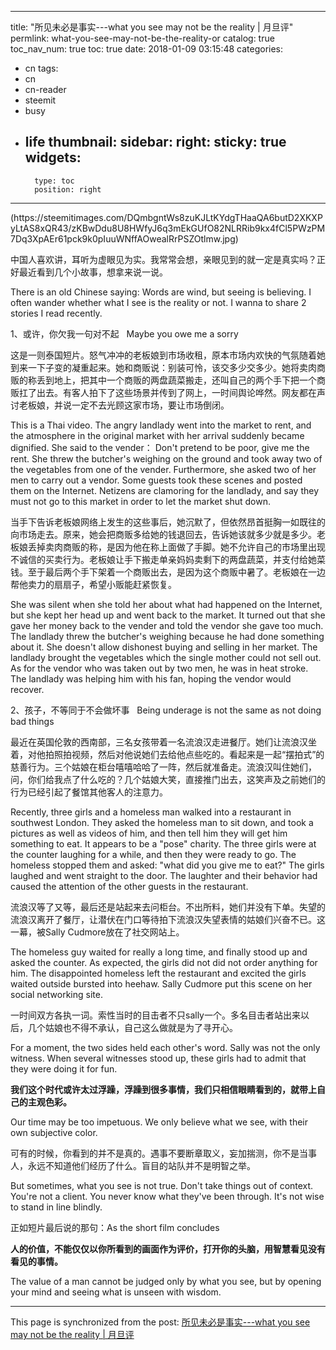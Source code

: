 
---
title: "所见未必是事实---what you see may not be the reality | 月旦评"
permlink: what-you-see-may-not-be-the-reality-or
catalog: true
toc_nav_num: true
toc: true
date: 2018-01-09 03:15:48
categories:
- cn
tags:
- cn
- cn-reader
- steemit
- busy
- life
thumbnail: 
sidebar:
    right:
        sticky: true
widgets:
    -
        type: toc
        position: right
---


<html>
<p>(https://steemitimages.com/DQmbgntWs8zuKJLtKYdgTHaaQA6butD2XKXPyLtAS8xQR43/zKBwDdu8U8HWfyJ6q3mEkGUfO82NLRRib9kx4fCl5PWzPM7Dq3XpAEr61pck9k0pIuuWNffAOwealRrPSZOtlmw.jpg)</p>
<p>中国人喜欢讲，耳听为虚眼见为实。我常常会想，亲眼见到的就一定是真实吗？正好最近看到几个小故事，想拿来说一说。</p>
<p>There is an old Chinese saying: Words are wind, but seeing is believing. I often wander whether what I see is the reality or not. I wanna to share 2 stories I read recently.</p>
<p>1、或许，你欠我一句对不起 &nbsp;&nbsp;Maybe you owe me a sorry</p>
<p>这是一则泰国短片。怒气冲冲的老板娘到市场收租，原本市场内欢快的气氛随着她到来一下子变的凝重起来。她和商贩说：别装可怜，该交多少交多少。她将卖肉商贩的称丢到地上，把其中一个商贩的两盘蔬菜搬走，还叫自己的两个手下把一个商贩扛了出去。有客人拍下了这些场景并传到了网上，一时间舆论哗然。网友都在声讨老板娘，并说一定不去光顾这家市场，要让市场倒闭。</p>
<p>This is a Thai video. The angry landlady went into the market to rent, and the atmosphere in the original market with her arrival suddenly became dignified. She said to the vender： Don't pretend to be poor, give me the rent. She threw the butcher's weighing on the ground and took away two of the vegetables from one of the vender. Furthermore, she asked two of her men to carry out a vendor. Some guests took these scenes and posted them on the Internet. Netizens are clamoring for the landlady, and say they must not go to this market in order to let the market shut down.</p>
<p>当手下告诉老板娘网络上发生的这些事后，她沉默了，但依然昂首挺胸一如既往的向市场走去。原来，她会把商贩多给她的钱退回去，告诉她该就多少就是多少。老板娘丢掉卖肉商贩的称，是因为他在称上面做了手脚。她不允许自己的市场里出现不诚信的买卖行为。老板娘让手下搬走单亲妈妈卖剩下的两盘蔬菜，并支付给她菜钱。至于最后两个手下架着一个商贩出去，是因为这个商贩中暑了。老板娘在一边帮他卖力的扇扇子，希望小贩能赶紧恢复。</p>
<p>She was silent when she told her about what had happened on the Internet, but she kept her head up and went back to the market. It turned out that she gave her money back to the vender and told the vendor she gave too much. The landlady threw the butcher's weighing because he had done something about it. She doesn't allow dishonest buying and selling in her market. The landlady brought the vegetables which the single mother could not sell out. As for the vendor who was taken out by two men, he was in heat stroke. The landlady was helping him with his fan, hoping the vendor would recover.</p>
<p>2、孩子，不等同于不会做坏事 &nbsp;&nbsp;Being underage is not the same as not doing bad things</p>
<p>最近在英国伦敦的西南部，三名女孩带着一名流浪汉走进餐厅。她们让流浪汉坐着，对他拍照拍视频，然后对他说她们去给他点些吃的。看起来是一起“摆拍式”的慈善行为。三个姑娘在柜台嘻嘻哈哈了一阵，然后就准备走。流浪汉叫住她们，问，你们给我点了什么吃的？几个姑娘大笑，直接推门出去，这笑声及之前她们的行为已经引起了餐馆其他客人的注意力。</p>
<p>Recently, three girls and a homeless man walked into a restaurant in southwest London. They asked the homeless man to sit down, and took a pictures as well as videos of him, and then tell him they will get him something to eat. It appears to be a "pose" charity. The three girls were at the counter laughing for a while, and then they were ready to go. The homeless stopped them and asked: "what did you give me to eat?" The girls laughed and went straight to the door. The laughter and their behavior had caused the attention of the other guests in the restaurant.</p>
<p>流浪汉等了又等，最后还是站起来去问柜台。不出所料，她们并没有下单。失望的流浪汉离开了餐厅，让潜伏在门口等待拍下流浪汉失望表情的姑娘们兴奋不已。这一幕，被Sally Cudmore放在了社交网站上。</p>
<p>The homeless guy waited for really a long time, and finally stood up and asked the counter. As expected, the girls did not did not order anything for him. The disappointed homeless left the restaurant and excited the girls waited outside bursted into heehaw. Sally Cudmore put this scene on her social networking site.</p>
<p>一时间双方各执一词。索性当时的目击者不只sally一个。多名目击者站出来以后，几个姑娘也不得不承认，自己这么做就是为了寻开心。</p>
<p>For a moment, the two sides held each other's word. Sally was not the only witness. When several witnesses stood up, these girls had to admit that they were doing it for fun.</p>
<p><strong>我们这个时代或许太过浮躁，浮躁到很多事情，我们只相信眼睛看到的，就带上自己的主观色彩。</strong></p>
<p>Our time may be too impetuous. We only believe what we see, with their own subjective color.</p>
<p>可有的时候，你看到的并不是真的。遇事不要断章取义，妄加揣测，你不是当事人，永远不知道他们经历了什么。盲目的站队并不是明智之举。</p>
<p>But sometimes, what you see is not true. Don't take things out of context. You're not a client. You never know what they've been through. It's not wise to stand in line blindly.</p>
<p>正如短片最后说的那句：As the short film concludes</p>
<p><strong>人的价值，不能仅仅以你所看到的画面作为评价，打开你的头脑，用智慧看见没有看见的事情。</strong></p>
<p>The value of a man cannot be judged only by what you see, but by opening your mind and seeing what is unseen with wisdom.</p>
</html>

- - -

This page is synchronized from the post: [所见未必是事实---what you see may not be the reality | 月旦评](https://steemit.com/@nostalgic1212/what-you-see-may-not-be-the-reality-or)
